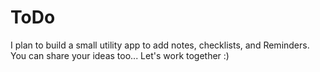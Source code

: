 # ToDo
I plan to build a small utility app to add notes, checklists, and Reminders.
You can share your ideas too... Let's work together :)
